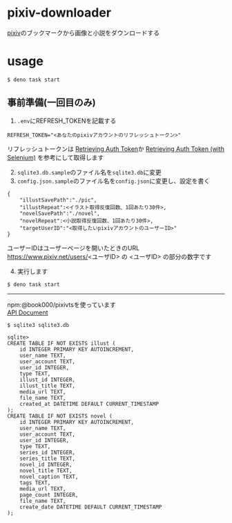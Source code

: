 # pixiv-downloader
[pixiv](https://www.pixiv.net/)のブックマークから画像と小説をダウンロードする

# usage
```
$ deno task start
```
## 事前準備(一回目のみ)
1. `.env`にREFRESH_TOKENを記載する  
```
REFRESH_TOKEN="<あなたのpixivアカウントのリフレッシュトークン>"
```
リフレッシュトークンは [Retrieving Auth Token](https://gist.github.com/ZipFile/c9ebedb224406f4f11845ab700124362)か [Retrieving Auth Token (with Selenium)](https://gist.github.com/upbit/6edda27cb1644e94183291109b8a5fde) を参考にして取得します

2. `sqlite3.db.sample`のファイル名を`sqlite3.db`に変更
3. `config.json.sample`のファイル名を`config.json`に変更し、設定を書く
```
{
    "illustSavePath":"./pic",
    "illustRepeat":<イラスト取得反復回数、1回あたり30件>,
    "novelSavePath":"./novel",
    "novelRepeat":<小説取得反復回数、1回あたり30件>,
    "targetUserID":"<取得したいpixivアカウントのユーザーID>"
}
```
ユーザーIDはユーザーページを開いたときのURL https://www.pixiv.net/users/<ユーザID> の <ユーザID> の部分の数字です  

4. 実行します
```
$ deno task start
```

---
npm:@book000/pixivtsを使っています  
[API Document](https://book000.github.io/pixivts/index.html)

```
$ sqlite3 sqlite3.db

sqlite>
CREATE TABLE IF NOT EXISTS illust (
    id INTEGER PRIMARY KEY AUTOINCREMENT,
    user_name TEXT,
    user_account TEXT,
    user_id INTEGER,
    type TEXT,
    illust_id INTEGER,
    illust_title TEXT,
    media_url TEXT,
    file_name TEXT,
    created_at DATETIME DEFAULT CURRENT_TIMESTAMP
);
CREATE TABLE IF NOT EXISTS novel (
    id INTEGER PRIMARY KEY AUTOINCREMENT,
    user_name TEXT,
    user_account TEXT,
    user_id INTEGER,
    type TEXT,
    series_id INTEGER,
    series_title TEXT,
    novel_id INTEGER,
    novel_title TEXT,
    novel_caption TEXT,
    tags TEXT,
    media_url TEXT,
    page_count INTEGER,
    file_name TEXT,
    create_date DATETIME DEFAULT CURRENT_TIMESTAMP
);
```
